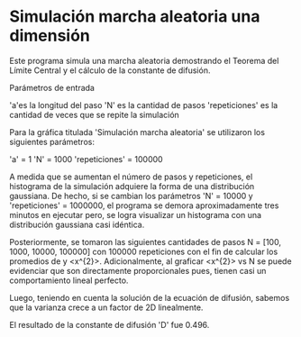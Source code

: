 # Simulación marcha aleatoria una dimensión

Este programa simula una marcha aleatoria demostrando el Teorema del Límite Central y el cálculo de la constante de difusión.

Parámetros de entrada

'a'es la longitud del paso
'N' es la cantidad de pasos
'repeticiones' es la cantidad de veces que se repite la simulación

Para la gráfica titulada 'Simulación marcha aleatoria' se utilizaron los siguientes parámetros:

'a' = 1
'N' = 1000
'repeticiones' = 100000

A medida que se aumentan el número de pasos y repeticiones, el histograma de la simulación adquiere la forma de una distribución gaussiana. De hecho, si se cambian los parámetros 'N' = 10000 y 'repeticiones' = 1000000, el programa se demora aproximadamente tres minutos en ejecutar pero, se logra visualizar un histograma con una distribución gaussiana casi idéntica.

Posteriormente, se tomaron las siguientes cantidades de pasos N = [100, 1000, 10000, 100000] con 100000 repeticiones con el fin de calcular los promedios de <x> y <x^{2}>. Adicionalmente, al graficar <x^{2}> vs N se puede evidenciar que son directamente proporcionales pues, tienen casi un comportamiento lineal perfecto.

Luego, teniendo en cuenta la solución de la ecuación de difusión, sabemos que la varianza crece a un factor de 2D linealmente.

El resultado de la constante de difusión 'D' fue 0.496.

